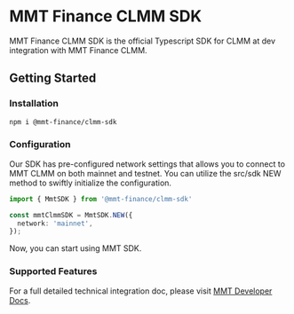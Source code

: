 # MMT Finance CLMM SDK

MMT Finance CLMM SDK is the official Typescript SDK for CLMM at dev integration
with MMT Finance CLMM.

## Getting Started

### Installation

```sh
npm i @mmt-finance/clmm-sdk
```

### Configuration

Our SDK has pre-configured network settings that allows you to connect to MMT CLMM
on both mainnet and testnet.
You can utilize the src/sdk NEW method to swiftly initialize the configuration. 

```typescript
import { MmtSDK } from '@mmt-finance/clmm-sdk'

const mmtClmmSDK = MmtSDK.NEW({
  network: 'mainnet',
});
```

Now, you can start using MMT SDK.

### Supported Features

For a full detailed technical integration doc, please visit [MMT Developer Docs]().